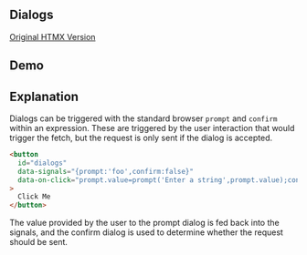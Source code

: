 ## Dialogs

[Original HTMX Version](https://htmx.org/examples/dialogs/)

## Demo

<div
    id="dialogs"
    data-on-load="sse('/examples/dialogs_browser/data')"
>
</div>

## Explanation

Dialogs can be triggered with the standard browser `prompt` and `confirm` within an expression. These are triggered by the user interaction that would trigger the fetch, but the request is only sent if the dialog is accepted.

```html
<button
  id="dialogs"
  data-signals="{prompt:'foo',confirm:false}"
  data-on-click="prompt.value=prompt('Enter a string',prompt.value);confirm.value=confirm('Are you sure?');confirm.value && sse('/examples/dialogs___browser/sure')"
>
  Click Me
</button>
```

The value provided by the user to the prompt dialog is fed back into the signals, and the confirm dialog is used to determine whether the request should be sent.
